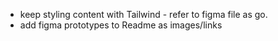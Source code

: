 - keep styling content with Tailwind - refer to figma file as go.
- add figma prototypes to Readme as images/links
